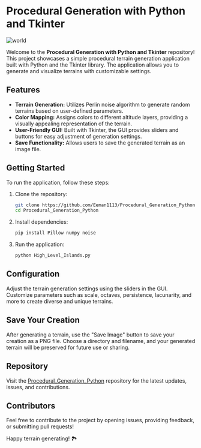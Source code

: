 # Procedural Generation with Python and Tkinter
![world](https://github.com/Eeman1113/Procedural_Generation_Python/assets/54275491/2853832b-e3d7-45e2-be66-12e9422a8b06)


Welcome to the **Procedural Generation with Python and Tkinter** repository! This project showcases a simple procedural terrain generation application built with Python and the Tkinter library. The application allows you to generate and visualize terrains with customizable settings.

## Features

- **Terrain Generation:** Utilizes Perlin noise algorithm to generate random terrains based on user-defined parameters.
- **Color Mapping:** Assigns colors to different altitude layers, providing a visually appealing representation of the terrain.
- **User-Friendly GUI:** Built with Tkinter, the GUI provides sliders and buttons for easy adjustment of generation settings.
- **Save Functionality:** Allows users to save the generated terrain as an image file.

## Getting Started

To run the application, follow these steps:

1. Clone the repository:

    ```bash
    git clone https://github.com/Eeman1113/Procedural_Generation_Python.git
    cd Procedural_Generation_Python
    ```

2. Install dependencies:

    ```bash
    pip install Pillow numpy noise
    ```

3. Run the application:

    ```bash
    python High_Level_Islands.py
    ```

## Configuration

Adjust the terrain generation settings using the sliders in the GUI. Customize parameters such as scale, octaves, persistence, lacunarity, and more to create diverse and unique terrains.

## Save Your Creation

After generating a terrain, use the "Save Image" button to save your creation as a PNG file. Choose a directory and filename, and your generated terrain will be preserved for future use or sharing.

## Repository

Visit the [Procedural_Generation_Python](https://github.com/Eeman1113/Procedural_Generation_Python.git) repository for the latest updates, issues, and contributions.

## Contributors

Feel free to contribute to the project by opening issues, providing feedback, or submitting pull requests!

Happy terrain generating! 🏞️
